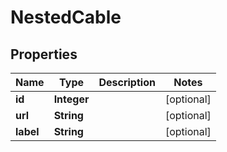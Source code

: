 # NestedCable

## Properties
Name | Type | Description | Notes
------------ | ------------- | ------------- | -------------
**id** | **Integer** |  |  [optional]
**url** | **String** |  |  [optional]
**label** | **String** |  |  [optional]
